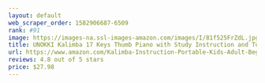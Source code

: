 ```yaml
---
layout: default 
﻿web_scraper_order: 1582906687-6509
rank: #91
image: https://images-na.ssl-images-amazon.com/images/I/81f525FrZdL.jpg
title: UNOKKI Kalimba 17 Keys Thumb Piano with Study Instruction and Tune Hammer, Portable Mbira…
url: https://www.amazon.com/Kalimba-Instruction-Portable-Kids-Adult-Beginners-Professional/dp/B07MQDXKTY/ref=zg_mw_musical-instruments_91?_encoding=UTF8&psc=1&refRID=RA0A6WJ8XR76W6MNNJHV
reviews: 4.8 out of 5 stars
price: $27.98 
---
```

